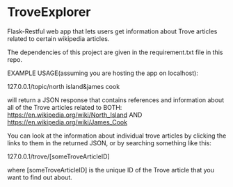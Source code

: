 # TroveExplorer

Flask-Restful web app that lets users get information about Trove articles related to certain wikipedia articles.

The dependencies of this project are given in the requirement.txt file in this repo.

EXAMPLE USAGE(assuming you are hosting the app on localhost):

127.0.0.1/topic/north island&james cook

will return a JSON response that contains references and information about all of the Trove articles related to BOTH:
https://en.wikipedia.org/wiki/North_Island
AND
https://en.wikipedia.org/wiki/James_Cook

You can look at the information about individual trove articles by clicking the links to them in the returned JSON, or by searching something like this:

127.0.0.1/trove/[someTroveArticleID]

where [someTroveArticleID] is the unique ID of the Trove article that you want to find out about.





